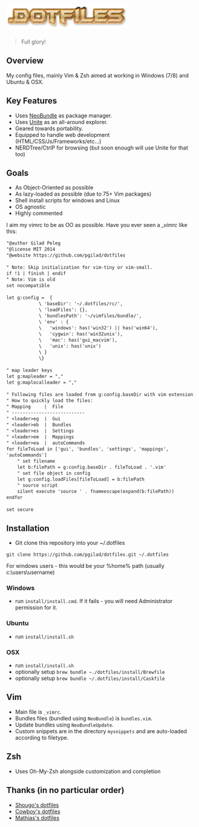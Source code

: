 # <img src="img/dotfiles.png" width="321" height="62" alt="dotfiles">
> Full glory!

## Overview
My config files, mainly Vim & Zsh aimed at working in Windows (7/8) and Ubuntu & OSX.

## Key Features
- Uses [NeoBundle](https://github.com/Shougo/neobundle.vim) as package manager.
- Uses [Unite](https://github.com/Shougo/unite.vim) as an all-around explorer.
- Geared towards portability.
- Equipped to handle web development (HTML/CSS/Js/Frameworks/etc...)
- NERDTree/CtrlP for browsing (but soon enough will use Unite for that too)

## Goals

- As Object-Oriented as possible
- As lazy-loaded as possible (due to 75+ Vim packages)
- Shell install scripts for windows and Linux
- OS agnostic
- Highly commented

I aim my vimrc to be as OO as possible. Have you ever seen a *_vimrc* like this:
```vim
"@author Gilad Peleg
"@license MIT 2014
"@website https://github.com/pgilad/dotfiles

" Note: Skip initialization for vim-tiny or vim-small.
if !1 | finish | endif
" Note: Vim is old
set nocompatible

let g:config =  {
            \ 'baseDir': '~/.dotfiles/rc/',
            \ 'loadFiles': {},
            \ 'bundlesPath': '~/vimfiles/bundle/',
            \ 'env' : {
            \   'windows': has('win32') || has('win64'),
            \   'cygwin': has('win32unix'),
            \   'mac': has('gui_macvim'),
            \   'unix': has('unix')
            \ }
            \}

" map leader keys
let g:mapleader = ","
let g:maplocalleader = ","

" Following files are loaded from g:config.baseDir with vim extension
" How to quickly load the files:
" Mapping     |  File
" ---------------------------
" <leader>eg  |  Gui
" <leader>eb  |  Bundles
" <leader>es  |  Settings
" <leader>em  |  Mappings
" <leader>ea  |  autoCommands
for fileToLoad in ['gui', 'bundles', 'settings', 'mappings', 'autoCommands']
    " set filename
    let b:filePath = g:config.baseDir . fileToLoad . '.vim'
    " set file object in config
    let g:config.loadFiles[fileToLoad] = b:filePath
    " source script
    silent execute 'source ' . fnameescape(expand(b:filePath))
endfor

set secure
```

## Installation

- Git clone this repository into your ~/.dotfiles
```shell
git clone https://github.com/pgilad/dotfiles.git ~/.dotfiles
```

For windows users - this would be your %home% path (usually c:\users\username\)

### Windows

- run `install/install.cmd`. If it fails - you will need Administrator permission for it.

### Ubuntu

- run `install/install.sh`

### OSX

- run `install/install.sh`
- optionally setup `brew bundle ~./dotfiles/install/Brewfile`
- optionally setup `brew bundle ~/.dotfiles/install/Caskfile`

## Vim

- Main file is `_vimrc`.
- Bundles files (bundled using `NeoBundle`) is `bundles.vim`.
- Update bundles using `NeoBundleUpdate`.
- Custom snippets are in the directory `mysnippets` and are auto-loaded according to filetype.

## Zsh

- Uses Oh-My-Zsh alongside customization and completion

## Thanks (in no particular order)

- [Shougo's dotfiles](https://github.com/Shougo/shougo-s-github)
- [Cowboy's dotfiles](https://github.com/cowboy/dotfiles)
- [Mathias's dotfiles](https://github.com/mathiasbynens/dotfiles)
